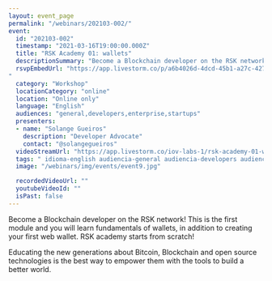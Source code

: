 ```yaml
---
layout: event_page
permalink: "/webinars/202103-002/"
event:
  id: "202103-002"
  timestamp: "2021-03-16T19:00:00.000Z"
  title: "RSK Academy 01: wallets"
  descriptionSummary: "Become a Blockchain developer on the RSK network This is the first module and you will learn fundamentals of wallets, in addition to creati…"
  rsvpEmbedUrl: "https://app.livestorm.co/p/a6b4026d-4dcd-45b1-a27c-42792e1e991f/form
"
  category: "Workshop"
  locationCategory: "online"
  location: "Online only"
  language: "English"
  audiences: "general,developers,enterprise,startups"
  presenters:
  - name: "Solange Gueiros"
    description: "Developer Advocate"
    contact: "@solangegueiros"
  videoStreamUrl: "https://app.livestorm.co/iov-labs-1/rsk-academy-01-wallets"
  tags: " idioma-english audiencia-general audiencia-developers audiencia-enterprise audiencia-startups"
  image: "/webinars/img/events/event9.jpg"

  recordedVideoUrl: ""
  youtubeVideoId: ""
  isPast: false
---
```



Become a Blockchain developer on the RSK network!
This is the first module and you will learn fundamentals of wallets, in addition to creating your first web wallet.
RSK academy starts from scratch!

Educating the new generations about Bitcoin, Blockchain and open source technologies is the best way to empower them with the tools to build a better world.

